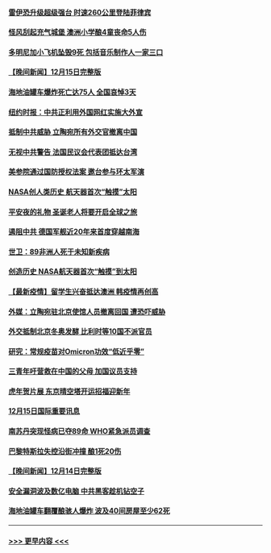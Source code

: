 #### [雷伊恐升级超级强台 时速260公里登陆菲律宾](../pages/prog202/a103295473.md?t=12161750) 
#### [怪风刮起充气城堡 澳洲小学酿4童丧命5人伤](../pages/prog202/a103295451.md?t=12161750) 
#### [多明尼加小飞机坠毁9死 包括音乐制作人一家三口](../pages/prog202/a103295333.md?t=12161750) 
#### [【晚间新闻】12月15日完整版](../pages/prog202/a103295262.md?t=12161750) 
#### [海地油罐车爆炸死亡达75人 全国哀悼3天](../pages/prog202/a103295301.md?t=12161750) 
#### [纽约时报：中共正利用外国网红实施大外宣](../pages/prog202/a103295028.md?t=12161750) 
#### [抵制中共威胁 立陶宛所有外交官撤离中国](../pages/prog202/a103295032.md?t=12161750) 
#### [无视中共警告 法国民议会代表团抵达台湾](../pages/prog202/a103295003.md?t=12161750) 
#### [美参院通过国防授权法案 邀台参与环太军演](../pages/prog202/a103295054.md?t=12161750) 
#### [NASA创人类历史 航天器首次“触摸”太阳](../pages/prog202/a103295016.md?t=12161750) 
#### [平安夜的礼物 圣诞老人将要开启全球之旅](../pages/prog202/a103295010.md?t=12161750) 
#### [遏阻中共  德国军舰近20年来首度穿越南海](../pages/prog202/a103294680.md?t=12161750) 
#### [世卫：89非洲人死于未知新疾病](../pages/prog202/a103294895.md?t=12161750) 
#### [创造历史 NASA航天器首次“触摸”到太阳](../pages/prog202/a103294834.md?t=12161750) 
#### [【最新疫情】留学生兴奋抵达澳洲 韩疫情再创高](../pages/prog202/a103294721.md?t=12161750) 
#### [外媒：立陶宛驻北京使馆人员撤离回国 遭恐吓威胁](../pages/prog202/a103294679.md?t=12161750) 
#### [外交抵制北京冬奥发酵 比利时等10国不派官员](../pages/prog202/a103294682.md?t=12161750) 
#### [研究：常规疫苗对Omicron功效“低近乎零”](../pages/prog202/a103294547.md?t=12161750) 
#### [三青年吁营救在中国的父母 加国议员支持](../pages/prog202/a103294593.md?t=12161750) 
#### [虎年贺片展 东京晴空塔开运招福迎新年](../pages/prog202/a103294520.md?t=12161750) 
#### [12月15日国际重要讯息](../pages/prog202/a103294517.md?t=12161750) 
#### [南苏丹突现怪病已夺89命 WHO紧急派员调查](../pages/prog202/a103294435.md?t=12161750) 
#### [巴黎特斯拉失控沿街冲撞 酿1死20伤](../pages/prog202/a103294368.md?t=12161750) 
#### [【晚间新闻】12月14日完整版](../pages/prog202/a103294274.md?t=12161750) 
#### [安全漏洞波及数亿电脑 中共黑客趁机钻空子](../pages/prog202/a103293995.md?t=12161750) 
#### [海地油罐车翻覆酿骇人爆炸 波及40间房屋至少62死](../pages/prog202/a103294266.md?t=12161750) 

----
#### [ >>> 更早内容 <<< ](../indexes/prog202-earlier.md)
